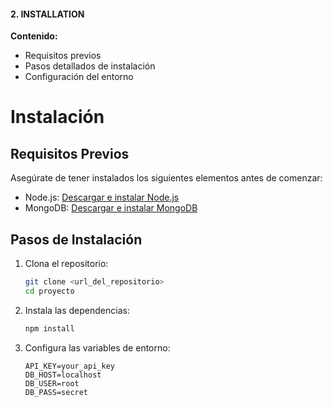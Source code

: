 #### 2. INSTALLATION

**Contenido:**

- Requisitos previos
- Pasos detallados de instalación
- Configuración del entorno

# Instalación

## Requisitos Previos

Asegúrate de tener instalados los siguientes elementos antes de comenzar:

- Node.js: [Descargar e instalar Node.js](https://nodejs.org/)
- MongoDB: [Descargar e instalar MongoDB](https://www.mongodb.com/try/download/community)

## Pasos de Instalación

1. Clona el repositorio:

   ```sh
   git clone <url_del_repositorio>
   cd proyecto
   ```

2. Instala las dependencias:

   ```sh
   npm install
   ```

3. Configura las variables de entorno:
   ```env
   API_KEY=your_api_key
   DB_HOST=localhost
   DB_USER=root
   DB_PASS=secret
   ```
